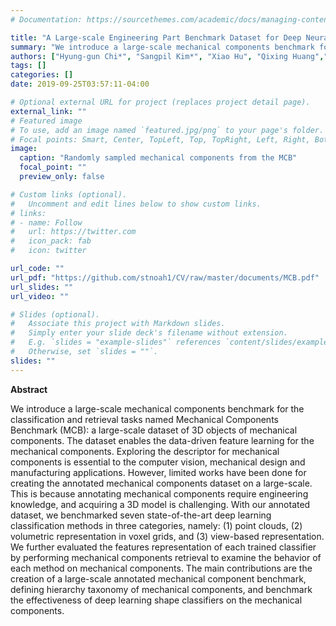 ```yaml
---
# Documentation: https://sourcethemes.com/academic/docs/managing-content/

title: "A Large-scale Engineering Part Benchmark Dataset for Deep Neural Networks"
summary: "We introduce a large-scale mechanical components benchmark for the classification and retrieval tasks named Mechanical Components Benchmark (MCB): a large-scale dataset of 3D objects of mechanical components."
authors: ["Hyung-gun Chi*", "Sangpil Kim*", "Xiao Hu", "Qixing Huang","Karthik Ramani"]
tags: []
categories: []
date: 2019-09-25T03:57:11-04:00

# Optional external URL for project (replaces project detail page).
external_link: ""
# Featured image
# To use, add an image named `featured.jpg/png` to your page's folder.
# Focal points: Smart, Center, TopLeft, Top, TopRight, Left, Right, BottomLeft, Bottom, BottomRight.
image:
  caption: "Randomly sampled mechanical components from the MCB"
  focal_point: ""
  preview_only: false

# Custom links (optional).
#   Uncomment and edit lines below to show custom links.
# links:
# - name: Follow
#   url: https://twitter.com
#   icon_pack: fab
#   icon: twitter

url_code: ""
url_pdf: "https://github.com/stnoah1/CV/raw/master/documents/MCB.pdf"
url_slides: ""
url_video: ""

# Slides (optional).
#   Associate this project with Markdown slides.
#   Simply enter your slide deck's filename without extension.
#   E.g. `slides = "example-slides"` references `content/slides/example-slides.md`.
#   Otherwise, set `slides = ""`.
slides: ""
---
```

**Abstract**

We introduce a large-scale mechanical components benchmark for the classification and retrieval tasks named Mechanical Components Benchmark (MCB): a large-scale dataset of 3D objects of mechanical components. The dataset enables the data-driven feature learning for the mechanical components. Exploring the descriptor for mechanical components is essential to the computer vision, mechanical design and manufacturing  applications. However, limited works have been done for creating the annotated mechanical components dataset on a large-scale. This is because annotating mechanical components require engineering knowledge, and acquiring a 3D model is challenging. With our annotated dataset, we benchmarked seven state-of-the-art deep learning classification methods in three categories, namely: (1) point clouds, (2) volumetric representation in voxel grids, and (3) view-based representation. We further evaluated the features representation of each trained classifier by performing mechanical components retrieval to examine the behavior of each method on mechanical components. The main contributions are the creation of a large-scale annotated mechanical component benchmark, defining hierarchy taxonomy of mechanical components, and benchmark the effectiveness of deep learning shape classifiers on the mechanical components.